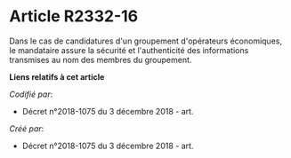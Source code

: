 # Article R2332-16

Dans le cas de candidatures d'un groupement d'opérateurs économiques, le mandataire assure la sécurité et l'authenticité des
informations transmises au nom des membres du groupement.

**Liens relatifs à cet article**

_Codifié par_:

  - Décret n°2018-1075 du 3 décembre 2018 - art.

_Créé par_:

  - Décret n°2018-1075 du 3 décembre 2018 - art.
